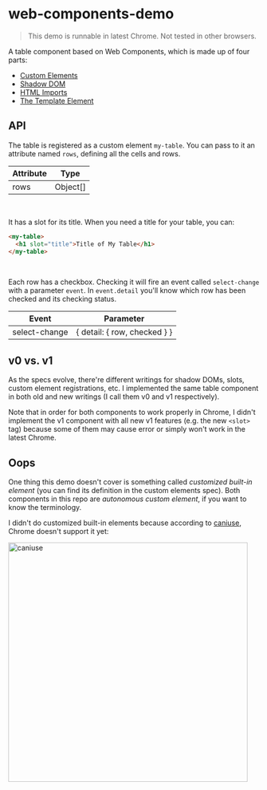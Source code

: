 # web-components-demo

> This demo is runnable in latest Chrome. Not tested in other browsers.

A table component based on Web Components, which is made up of four parts:
- [Custom Elements](https://www.w3.org/TR/custom-elements/)
- [Shadow DOM](https://w3c.github.io/webcomponents/spec/shadow/)
- [HTML Imports](https://w3c.github.io/webcomponents/spec/imports/)
- [The Template Element](https://html.spec.whatwg.org/multipage/scripting.html#the-template-element)

## API

The table is registered as a custom element `my-table`. You can pass to it an attribute named `rows`, defining all the cells and rows.

Attribute | Type
----------|-----
rows | Object[]

<br>

It has a slot for its title. When you need a title for your table, you can:
```html
<my-table>
  <h1 slot="title">Title of My Table</h1>
</my-table>
```

<br>

Each row has a checkbox. Checking it will fire an event called `select-change` with a parameter `event`. In `event.detail` you'll know which row has been checked and its checking status.

Event | Parameter
------|----------
select-change| { detail: { row, checked } }

## v0 vs. v1
As the specs evolve, there're different writings for shadow DOMs, slots, custom element registrations, etc. I implemented the same table component in both old and new writings (I call them v0 and v1 respectively).

Note that in order for both components to work properly in Chrome, I didn't implement the v1 component with all new v1 features (e.g. the new `<slot>` tag) because some of them may cause error or simply won't work in the latest Chrome.

## Oops
One thing this demo doesn't cover is something called *customized built-in element* (you can find its definition in the custom elements spec). Both components in this repo are *autonomous custom element*, if you want to know the terminology.

I didn't do customized built-in elements because according to [caniuse](https://caniuse.com/#search=web%20components), Chrome doesn't support it yet:

<img src="https://user-images.githubusercontent.com/10095631/37965152-ae9ea7e4-31f6-11e8-9c8f-162dd26d6629.png" alt="caniuse" width="480px">
